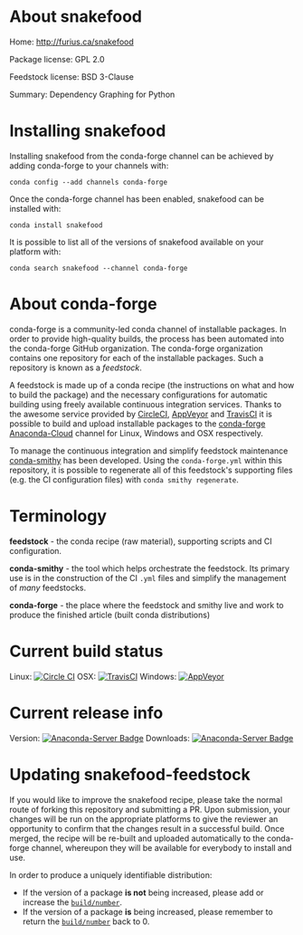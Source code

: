 About snakefood
===============

Home: http://furius.ca/snakefood

Package license: GPL 2.0

Feedstock license: BSD 3-Clause

Summary: Dependency Graphing for Python



Installing snakefood
====================

Installing snakefood from the conda-forge channel can be achieved by adding conda-forge to your channels with:

```
conda config --add channels conda-forge
```

Once the conda-forge channel has been enabled, snakefood can be installed with:

```
conda install snakefood
```

It is possible to list all of the versions of snakefood available on your platform with:

```
conda search snakefood --channel conda-forge
```


About conda-forge
=================

conda-forge is a community-led conda channel of installable packages.
In order to provide high-quality builds, the process has been automated into the
conda-forge GitHub organization. The conda-forge organization contains one repository 
for each of the installable packages. Such a repository is known as a *feedstock*.

A feedstock is made up of a conda recipe (the instructions on what and how to build
the package) and the necessary configurations for automatic building using freely
available continuous integration services. Thanks to the awesome service provided by
[CircleCI](https://circleci.com/), [AppVeyor](http://www.appveyor.com/)
and [TravisCI](https://travis-ci.org/) it is possible to build and upload installable
packages to the [conda-forge](https://anaconda.org/conda-forge)
[Anaconda-Cloud](http://docs.anaconda.org/) channel for Linux, Windows and OSX respectively.

To manage the continuous integration and simplify feedstock maintenance
[conda-smithy](http://github.com/conda-forge/conda-smithy) has been developed.
Using the ``conda-forge.yml`` within this repository, it is possible to regenerate all of
this feedstock's supporting files (e.g. the CI configuration files) with ``conda smithy regenerate``.


Terminology
===========

**feedstock** - the conda recipe (raw material), supporting scripts and CI configuration.

**conda-smithy** - the tool which helps orchestrate the feedstock.
                   Its primary use is in the construction of the CI ``.yml`` files
                   and simplify the management of *many* feedstocks.

**conda-forge** - the place where the feedstock and smithy live and work to
                  produce the finished article (built conda distributions)

Current build status
====================

Linux: [![Circle CI](https://circleci.com/gh/conda-forge/snakefood-feedstock.svg?style=svg)](https://circleci.com/gh/conda-forge/snakefood-feedstock)
OSX: [![TravisCI](https://travis-ci.org/conda-forge/snakefood-feedstock.svg?branch=master)](https://travis-ci.org/conda-forge/snakefood-feedstock) 
Windows: [![AppVeyor](https://ci.appveyor.com/api/projects/status/github/conda-forge/snakefood-feedstock?svg=True)](https://ci.appveyor.com/project/conda-forge/snakefood-feedstock/branch/master)

Current release info
====================
Version: [![Anaconda-Server Badge](https://anaconda.org/conda-forge/snakefood/badges/version.svg)](https://anaconda.org/conda-forge/snakefood)
Downloads: [![Anaconda-Server Badge](https://anaconda.org/conda-forge/snakefood/badges/downloads.svg)](https://anaconda.org/conda-forge/snakefood)


Updating snakefood-feedstock
============================

If you would like to improve the snakefood recipe, please take the normal
route of forking this repository and submitting a PR. Upon submission, your changes will
be run on the appropriate platforms to give the reviewer an opportunity to confirm that the
changes result in a successful build. Once merged, the recipe will be re-built and uploaded
automatically to the conda-forge channel, whereupon they will be available for everybody to
install and use.

In order to produce a uniquely identifiable distribution:
 * If the version of a package **is not** being increased, please add or increase
   the [``build/number``](http://conda.pydata.org/docs/building/meta-yaml.html#build-number-and-string). 
 * If the version of a package **is** being increased, please remember to return
   the [``build/number``](http://conda.pydata.org/docs/building/meta-yaml.html#build-number-and-string)
   back to 0.
